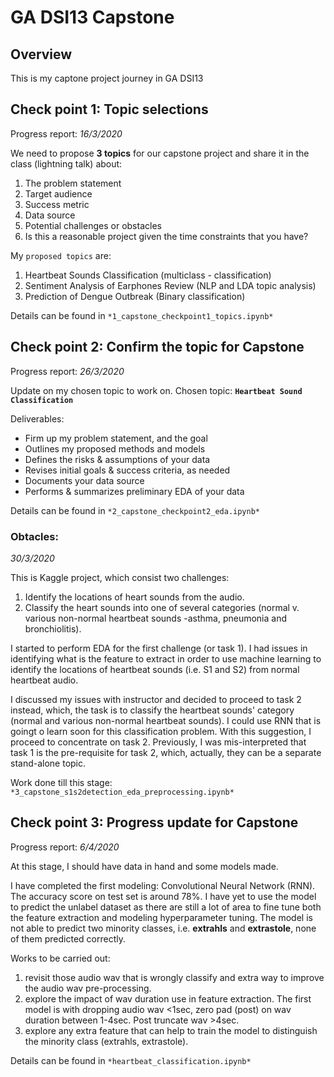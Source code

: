 # GA DSI13 Capstone

## Overview

This is my captone project journey in GA DSI13

## Check point 1: Topic selections

Progress report: *16/3/2020* 

We need to propose **3 topics** for our capstone project and share it in the class (lightning talk) about:

1. The problem statement
2. Target audience
3. Success metric 
4. Data source 
5. Potential challenges or obstacles
6. Is this a reasonable project given the time constraints that you have?

My `proposed topics` are:
1. Heartbeat Sounds Classification (multiclass - classification)
2. Sentiment Analysis of Earphones Review (NLP and LDA topic analysis)
3. Prediction of Dengue Outbreak (Binary classification)

Details can be found in `*1_capstone_checkpoint1_topics.ipynb*`


## Check point 2: Confirm the topic for Capstone

Progress report: *26/3/2020*

Update on my chosen topic to work on.
Chosen topic: **`Heartbeat Sound Classification`**

Deliverables: 
- Firm up my problem statement, and the goal
- Outlines my proposed methods and models
- Defines the risks & assumptions of your data 
- Revises initial goals & success criteria, as needed
- Documents your data source
- Performs & summarizes preliminary EDA of your data

Details can be found in `*2_capstone_checkpoint2_eda.ipynb*`


### Obtacles:

*30/3/2020*

This is Kaggle project, which consist two challenges:

1. Identify the locations of heart sounds from the audio.
2. Classify the heart sounds into one of several categories (normal v. various non-normal heartbeat sounds -asthma, pneumonia and bronchiolitis).

I started to perform EDA for the first challenge (or task 1). I had issues in identifying what is the feature to extract in order to use machine learning to identify the locations of heartbeat sounds (i.e. S1 and S2) from normal heartbeat audio. 

I discussed my issues with instructor and decided to proceed to task 2 instead, which, the task is to classify the heartbeat sounds' category (normal and various non-normal heartbeat sounds). I could use RNN that is goingt o learn soon for this classification problem. With this suggestion, I proceed to concentrate on task 2. Previously, I was mis-interpreted that task 1 is the pre-requisite for task 2, which, actually, they can be a separate stand-alone topic.

Work done till this stage: `*3_capstone_s1s2detection_eda_preprocessing.ipynb*`

## Check point 3: Progress update for Capstone

Progress report: *6/4/2020*

At this stage, I should have data in hand and some models made.

I have completed the first modeling: Convolutional Neural Network (RNN). The accuracy score on test set is around 78%. I have yet to use the model to predict the unlabel dataset as there are still a lot of area to fine tune both the feature extraction and modeling hyperparameter tuning.
The model is not able to predict two minority classes, i.e. **extrahls** and **extrastole**, none of them predicted correctly.

Works to be carried out: 
1. revisit those audio wav that is wrongly classify and extra way to improve the audio wav pre-processing. 
2. explore the impact of wav duration use in feature extraction. The first model is with dropping audio wav <1sec, zero pad (post) on wav duration between 1-4sec. Post truncate wav >4sec.
3. explore any extra feature that can help to train the model to distinguish the minority class (extrahls, extrastole).

Details can be found in `*heartbeat_classification.ipynb*`
